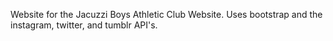 Website for the Jacuzzi Boys Athletic Club Website. Uses bootstrap and the instagram, twitter, and tumblr API's.

